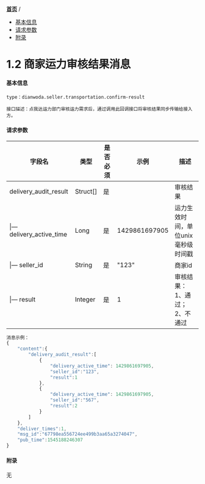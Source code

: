 [**首页**](https://open.dianwoda.com/) /

- <a href="#基本信息">基本信息</a>
- <a href="#请求参数">请求参数</a>
- <a href="#附录">附录</a>


# 1.2 商家运力审核结果消息

#### 基本信息
```
type：dianwoda.seller.transportation.confirm-result

接口描述：点我达运力部门审核运力需求后，通过调用此回调接口将审核结果同步传输给接入方。
```

#### 请求参数
字段名 | 类型 | 是否必须 | 示例 | 描述
---|---|---|---|---
delivery\_audit\_result|Struct[]|是||审核结果
&#124;— delivery\_active\_time | Long | 是 | 1429861697905 | 运力生效时间，单位unix毫秒级时间戳
&#124;— seller_id | String | 是 | "123" | 商家id
&#124;— result | Integer | 是 | 1 | 审核结果：1、通过；2、不通过


```javascript
消息示例：
{
	"content":{
		"delivery_audit_result":[
			{
				"delivery_active_time": 1429861697905,
				"seller_id":"123",
				"result":1
			},
			{
				"delivery_active_time": 1429861697905,
				"seller_id":"567",
				"result":2
			}
		]
	},
	"deliver_times":1,
	"msg_id":"67798ea556724ee499b3aa65a3274047",
	"pub_time":1545188246307
}
```

#### 附录
无
